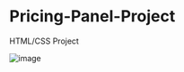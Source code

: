 # Pricing-Panel-Project
HTML/CSS Project

![image](https://user-images.githubusercontent.com/99196876/200697809-a5b2c5cb-e2e4-4386-ab45-e57c09f9642c.png)

